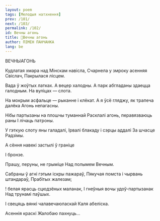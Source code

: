 ```yaml
---
layout: poem
tags: [Мелодыя натхнення]
prev: /101/
next: /103/
permalink: /102/
id: Вечны агонь
title: 🚧Вечны агонь
author: ПІМЕН ПАНЧАНКА
lang: be
---
```



 
ВЕЧНЫАГОНЬ

Кудлатая хмара над Мінскам навісла, Счарнела у змроку асенняя Свіслач, Пакрылася лісцем.

Вада ў жоўтых латках. А вецер халодны. А парк абгладаны здаецца галодным. На вуліцах — слота.

На мокрым асфальце — рыканне і клёкат. А я ўсё гляджу, як трапеча далёка Агонь непагасны.

Нібы партызаны на плошчы туманнай Расклалі агонь, перавязваюць раны I лічаць патроны.

У гэткую слоту яны галадалі, Ірвалі блакаду і сэрцы аддалі За шчасце Радзімы.

А сёння навекі застылі ў граніце

I бронзе.

Прашу, перуны, не грыміце Над полымем Вечным.

Сабраны ў агні гэтым іскры пажараў, Пякучая помста і чырвань штандараў, Прабітых жалезам;

! белая ярасць сцюдзёных маланак, I гнеўныя вочы удоў-партызанак Над трунамі паўшых.

I свецяць вянкі чалавечаюласкай Каля абеліска.

Асеннія краскі Жалобаю пахнуць...
